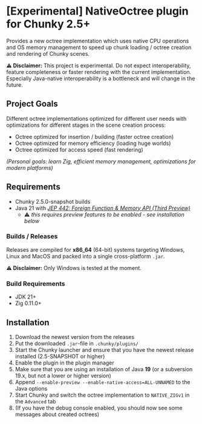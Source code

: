[Experimental] NativeOctree plugin for Chunky 2.5+
==================================

Provides a new octree implementation which uses native CPU operations and OS memory management to speed up chunk loading / octree creation and rendering of Chunky scenes.

__⚠️ Disclaimer:__ This project is experimental. Do not expect interoperability, feature completeness or faster rendering with the current implementation. Especially Java-native interoperability is a bottleneck and will change in the future.

## Project Goals

Different octree implementations optimized for different user needs with optimizations for different stages in the scene creation process:
- Octree optimized for insertion / building (faster octree creation)
- Octree optimized for memory efficiency (loading huge worlds)
- Octree optimized for access speed (fast rendering)

_(Personal goals: learn Zig, efficient memory management, optimizations for modern platforms)_

## Requirements

- Chunky 2.5.0-snapshot builds
- Java 21 with [_JEP 442: Foreign Function & Memory API (Third Preview)_](https://openjdk.org/jeps/442)
  - ⚠️ _this requires preview features to be enabled - see installation below_

### Builds / Releases

Releases are compiled for **x86_64** (64-bit) systems targeting Windows, Linux and MacOS and packed into a single cross-platform `.jar`.

__⚠️ Disclaimer:__ Only Windows is tested at the moment.

### Build Requirements

- JDK 21+
- Zig 0.11.0+

## Installation

1. Download the newest version from the releases
2. Put the downloaded `.jar`-file in `.chunky/plugins/`
3. Start the Chunky launcher and ensure that you have the newest release installed (2.5-SNAPSHOT or higher)
4. Enable the plugin in the plugin manager
5. Make sure that you are using an installation of Java __19__ (or a subversion 19.x, but not a lower or higher version)
6. Append `--enable-preview --enable-native-access=ALL-UNNAMED` to the Java options
7. Start Chunky and switch the octree implementation to `NATIVE_ZIGv1` in the `Advanced` tab
8. (If you have the debug console enabled, you should now see some messages about created octrees)
